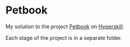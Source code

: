 # Petbook

My solution to the project [Petbook](https://hyperskill.org/projects/282?track=34) on [Hyperskill](https://hyperskill.org).

Each stage of the project is in a separate folder.
